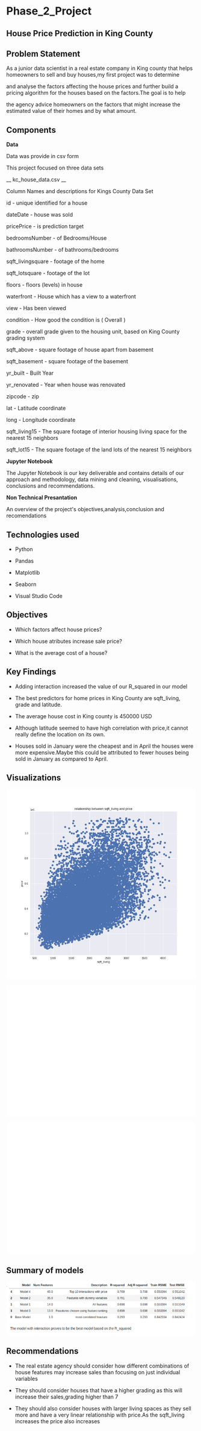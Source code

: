 # Phase_2_Project

## House Price Prediction in King County

## Problem Statement

As a junior data scientist in a real estate company in King county that helps homeowners to sell and buy houses,my first project was to determine

and analyse the factors affecting the house prices and further build a pricing algorithm for the houses based on the factors.The goal is to help

the agency advice homeowners on the factors that might increase the estimated value of their homes and by what amount.

## Components
__Data__

Data was provide in csv form


This project focused on three data sets

__ kc_house_data.csv __

Column Names and descriptions for Kings County Data Set

id - unique identified for a house

dateDate - house was sold

pricePrice - is prediction target

bedroomsNumber - of Bedrooms/House

bathroomsNumber - of bathrooms/bedrooms

sqft_livingsquare - footage of the home

sqft_lotsquare - footage of the lot

floors - floors (levels) in house

waterfront - House which has a view to a waterfront

view - Has been viewed

condition - How good the condition is ( Overall )

grade - overall grade given to the housing unit, based on King County grading system

sqft_above - square footage of house apart from basement

sqft_basement - square footage of the basement

yr_built - Built Year

yr_renovated - Year when house was renovated

zipcode - zip

lat - Latitude coordinate

long - Longitude coordinate

sqft_living15 - The square footage of interior housing living space for the nearest 15 neighbors

sqft_lot15 - The square footage of the land lots of the nearest 15 neighbors

__Jupyter Notebook__

The Jupyter Notebook is our key deliverable and contains details of our approach and methodology, data mining and cleaning, visualisations, conclusions and recommendations.

__Non Technical Presantation__

An overview of the project's objectives,analysis,conclusion and recomendations

## Technologies used

* Python

* Pandas

* Matplotlib

* Seaborn

* Visual Studio Code

## Objectives

* Which factors affect house prices?

* Which house atributes increase sale price?

* What is the average cost of a house?

## Key Findings

* Adding interaction increased the value of our R_squared in our model

* The best predictors for home prices in King County are sqft_living, grade and latitude.

* The average house cost in King county is 450000 USD

* Although latitude seemed to have high correlation with price,it cannot really define the location on its own.

* Houses sold in January were the cheapest and in April the houses were more expensive.Maybe  this could be attributed to fewer houses being sold in January as compared to April.

## Visualizations

![Sqft_living with price](https://github.com/E-Juliet/Phase_2_Project/blob/main/sqft_living.png)

![Grade with price](https://github.com/E-Juliet/Phase_2_Project/blob/main/grade.png)

![month_sold with price](https://github.com/E-Juliet/Phase_2_Project/blob/main/month.png)

## Summary of models
![summary of models](https://github.com/E-Juliet/Phase_2_Project/blob/main/models.png)

## Recommendations
* The real estate agency should consider how different combinations of house features may increase sales than focusing on just individual variables

* They should consider houses that have a higher grading as this will increase their sales,grading higher than 7

* They should also consider houses with larger living spaces as they sell more and have a very linear relationship with price.As the sqft_living increases the price also increases

